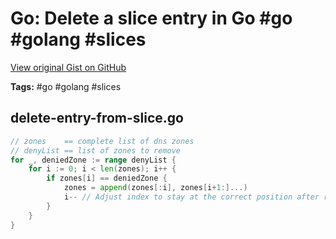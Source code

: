 # Go: Delete a slice entry in Go #go #golang #slices

[View original Gist on GitHub](https://gist.github.com/Integralist/d21ee193a83fdf68bc3fa506f25782fe)

**Tags:** #go #golang #slices

## delete-entry-from-slice.go

```go
// zones    == complete list of dns zones
// denyList == list of zones to remove
for _, deniedZone := range denyList {
	for i := 0; i < len(zones); i++ {
		if zones[i] == deniedZone {
			zones = append(zones[:i], zones[i+1:]...)
			i-- // Adjust index to stay at the correct position after removal
		}
	}
}
```

